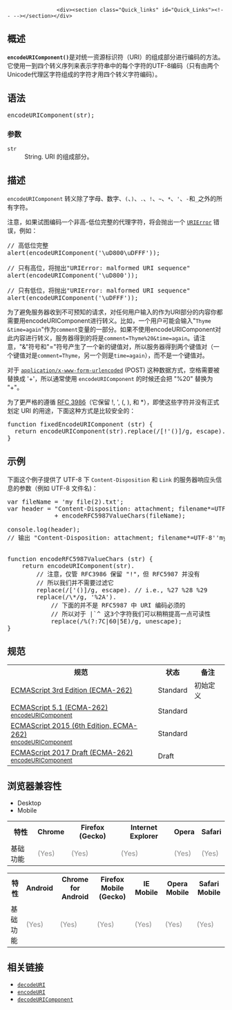
                
                  
                    <div><section class="Quick_links" id="Quick_Links"><!-- --></section></div>

<h2 id="&#x6982;&#x8FF0;">&#x6982;&#x8FF0;</h2>

<p><code><strong>encodeURIComponent()</strong></code>&#x662F;&#x5BF9;&#x7EDF;&#x4E00;&#x8D44;&#x6E90;&#x6807;&#x8BC6;&#x7B26;&#xFF08;URI&#xFF09;&#x7684;&#x7EC4;&#x6210;&#x90E8;&#x5206;&#x8FDB;&#x884C;&#x7F16;&#x7801;&#x7684;&#x65B9;&#x6CD5;&#x3002;&#x5B83;&#x4F7F;&#x7528;&#x4E00;&#x5230;&#x56DB;&#x4E2A;&#x8F6C;&#x4E49;&#x5E8F;&#x5217;&#x6765;&#x8868;&#x793A;&#x5B57;&#x7B26;&#x4E32;&#x4E2D;&#x7684;&#x6BCF;&#x4E2A;&#x5B57;&#x7B26;&#x7684;UTF-8&#x7F16;&#x7801;&#xFF08;&#x53EA;&#x6709;&#x7531;&#x4E24;&#x4E2A;Unicode&#x4EE3;&#x7406;&#x533A;&#x5B57;&#x7B26;&#x7EC4;&#x6210;&#x7684;&#x5B57;&#x7B26;&#x624D;&#x7528;&#x56DB;&#x4E2A;&#x8F6C;&#x4E49;&#x5B57;&#x7B26;&#x7F16;&#x7801;&#xFF09;&#x3002;</p>

<h2 id="&#x8BED;&#x6CD5;">&#x8BED;&#x6CD5;</h2>

<pre class="syntaxbox">encodeURIComponent(str);</pre>

<h3 id="&#x53C2;&#x6570;">&#x53C2;&#x6570;</h3>

<dl>
 <dt><code>str</code></dt>
 <dd>String. URI &#x7684;&#x7EC4;&#x6210;&#x90E8;&#x5206;&#x3002;</dd>
</dl>

<h2 id="&#x63CF;&#x8FF0;">&#x63CF;&#x8FF0;</h2>

<p><code>encodeURIComponent</code> &#x8F6C;&#x4E49;&#x9664;&#x4E86;&#x5B57;&#x6BCD;&#x3001;&#x6570;&#x5B57;&#x3001;<code>(</code>&#x3001;<code>)</code>&#x3001;<code>.</code>&#x3001;<code>!</code>&#x3001;<code>~</code>&#x3001;<code>*</code>&#x3001;<code>&apos;</code>&#x3001;<code>-</code>&#x548C;<code>_</code>&#x4E4B;&#x5916;&#x7684;&#x6240;&#x6709;&#x5B57;&#x7B26;&#x3002;</p>

<p>&#x6CE8;&#x610F;&#xFF0C;&#x5982;&#x679C;&#x8BD5;&#x56FE;&#x7F16;&#x7801;&#x4E00;&#x4E2A;&#x975E;&#x9AD8;-&#x4F4E;&#x4F4D;&#x5B8C;&#x6574;&#x7684;&#x4EE3;&#x7406;&#x5B57;&#x7B26;&#xFF0C;&#x5C06;&#x4F1A;&#x629B;&#x51FA;&#x4E00;&#x4E2A; <a title="&#x6B64;&#x9875;&#x9762;&#x4ECD;&#x672A;&#x88AB;&#x672C;&#x5730;&#x5316;, &#x671F;&#x5F85;&#x60A8;&#x7684;&#x7FFB;&#x8BD1;!" href="/zh-CN/docs/Web/JavaScript/Reference/URIError" class="new"><code>URIError</code></a> &#x9519;&#x8BEF;&#xFF0C;&#x4F8B;&#x5982;&#xFF1A;</p>

<pre class="brush: js">// &#x9AD8;&#x4F4E;&#x4F4D;&#x5B8C;&#x6574;
alert(encodeURIComponent(&apos;\uD800\uDFFF&apos;));

// &#x53EA;&#x6709;&#x9AD8;&#x4F4D;&#xFF0C;&#x5C06;&#x629B;&#x51FA;&quot;URIError: malformed URI sequence&quot;
alert(encodeURIComponent(&apos;\uD800&apos;));

// &#x53EA;&#x6709;&#x4F4E;&#x4F4D;&#xFF0C;&#x5C06;&#x629B;&#x51FA;&quot;URIError: malformed URI sequence&quot;
alert(encodeURIComponent(&apos;\uDFFF&apos;)); 
</pre>

<p>&#x4E3A;&#x4E86;&#x907F;&#x514D;&#x670D;&#x52A1;&#x5668;&#x6536;&#x5230;&#x4E0D;&#x53EF;&#x9884;&#x77E5;&#x7684;&#x8BF7;&#x6C42;&#xFF0C;&#x5BF9;&#x4EFB;&#x4F55;&#x7528;&#x6237;&#x8F93;&#x5165;&#x7684;&#x4F5C;&#x4E3A;URI&#x90E8;&#x5206;&#x7684;&#x5185;&#x5BB9;&#x4F60;&#x90FD;&#x9700;&#x8981;&#x7528;encodeURIComponent&#x8FDB;&#x884C;&#x8F6C;&#x4E49;&#x3002;&#x6BD4;&#x5982;&#xFF0C;&#x4E00;&#x4E2A;&#x7528;&#x6237;&#x53EF;&#x80FD;&#x4F1A;&#x8F93;&#x5165;&quot;<code>Thyme &amp;time=again</code>&quot;&#x4F5C;&#x4E3A;<code>comment</code>&#x53D8;&#x91CF;&#x7684;&#x4E00;&#x90E8;&#x5206;&#x3002;&#x5982;&#x679C;&#x4E0D;&#x4F7F;&#x7528;encodeURIComponent&#x5BF9;&#x6B64;&#x5185;&#x5BB9;&#x8FDB;&#x884C;&#x8F6C;&#x4E49;&#xFF0C;&#x670D;&#x52A1;&#x5668;&#x5F97;&#x5230;&#x7684;&#x5C06;&#x662F;<code>comment=Thyme%20&amp;time=again</code>&#x3002;&#x8BF7;&#x6CE8;&#x610F;&#xFF0C;&quot;&amp;&quot;&#x7B26;&#x53F7;&#x548C;&quot;=&quot;&#x7B26;&#x53F7;&#x4EA7;&#x751F;&#x4E86;&#x4E00;&#x4E2A;&#x65B0;&#x7684;&#x952E;&#x503C;&#x5BF9;&#xFF0C;&#x6240;&#x4EE5;&#x670D;&#x52A1;&#x5668;&#x5F97;&#x5230;&#x4E24;&#x4E2A;&#x952E;&#x503C;&#x5BF9;&#xFF08;&#x4E00;&#x4E2A;&#x952E;&#x503C;&#x5BF9;&#x662F;<code>comment=Thyme</code>&#xFF0C;&#x53E6;&#x4E00;&#x4E2A;&#x5219;&#x662F;<code>time=again</code>&#xFF09;&#xFF0C;&#x800C;&#x4E0D;&#x662F;&#x4E00;&#x4E2A;&#x952E;&#x503C;&#x5BF9;&#x3002;</p>

<p>&#x5BF9;&#x4E8E; <a href="http://www.whatwg.org/specs/web-apps/current-work/multipage/association-of-controls-and-forms.html#application/x-www-form-urlencoded-encoding-algorithm" class="external"><code>application/x-www-form-urlencoded</code></a> (POST) &#x8FD9;&#x79CD;&#x6570;&#x636E;&#x65B9;&#x5F0F;&#xFF0C;&#x7A7A;&#x683C;&#x9700;&#x8981;&#x88AB;&#x66FF;&#x6362;&#x6210; &apos;+&apos;&#xFF0C;&#x6240;&#x4EE5;&#x901A;&#x5E38;&#x4F7F;&#x7528; <code>encodeURIComponent</code> &#x7684;&#x65F6;&#x5019;&#x8FD8;&#x4F1A;&#x628A; &quot;%20&quot; &#x66FF;&#x6362;&#x4E3A; &quot;+&quot;&#x3002;</p>

<p>&#x4E3A;&#x4E86;&#x66F4;&#x4E25;&#x683C;&#x7684;&#x9075;&#x5FAA; <a href="http://tools.ietf.org/html/rfc3986" class="external">RFC 3986</a>&#xFF08;&#x5B83;&#x4FDD;&#x7559; !, &apos;, (, ), &#x548C; *&#xFF09;&#xFF0C;&#x5373;&#x4F7F;&#x8FD9;&#x4E9B;&#x5B57;&#x7B26;&#x5E76;&#x6CA1;&#x6709;&#x6B63;&#x5F0F;&#x5212;&#x5B9A; URI &#x7684;&#x7528;&#x9014;&#xFF0C;&#x4E0B;&#x9762;&#x8FD9;&#x79CD;&#x65B9;&#x5F0F;&#x662F;&#x6BD4;&#x8F83;&#x5B89;&#x5168;&#x7684;&#xFF1A;</p>

<pre class="brush: js">function fixedEncodeURIComponent (str) {
  return encodeURIComponent(str).replace(/[!&apos;()]/g, escape).replace(/\*/g, &quot;%2A&quot;);
}
</pre>

<h2 id="&#x793A;&#x4F8B;">&#x793A;&#x4F8B;</h2>

<p>&#x4E0B;&#x9762;&#x8FD9;&#x4E2A;&#x4F8B;&#x5B50;&#x63D0;&#x4F9B;&#x4E86; UTF-8 &#x4E0B; <code>Content-Disposition</code> &#x548C; <code>Link</code> &#x7684;&#x670D;&#x52A1;&#x5668;&#x54CD;&#x5E94;&#x5934;&#x4FE1;&#x606F;&#x7684;&#x53C2;&#x6570;&#xFF08;&#x4F8B;&#x5982; UTF-8 &#x6587;&#x4EF6;&#x540D;)&#xFF1A;</p>

<pre class="brush: js">var fileName = &apos;my file(2).txt&apos;;
var header = &quot;Content-Disposition: attachment; filename*=UTF-8&apos;&apos;&quot; 
             + encodeRFC5987ValueChars(fileName);

console.log(header); 
// &#x8F93;&#x51FA; &quot;Content-Disposition: attachment; filename*=UTF-8&apos;&apos;my%20file%282%29.txt&quot;


function encodeRFC5987ValueChars (str) {
&#xA0;&#xA0;&#xA0; return encodeURIComponent(str).
        // &#x6CE8;&#x610F;&#xFF0C;&#x4EC5;&#x7BA1; RFC3986 &#x4FDD;&#x7559; &quot;!&quot;&#xFF0C;&#x4F46; RFC5987 &#x5E76;&#x6CA1;&#x6709;
        // &#x6240;&#x4EE5;&#x6211;&#x4EEC;&#x5E76;&#x4E0D;&#x9700;&#x8981;&#x8FC7;&#x6EE4;&#x5B83;
&#xA0;&#xA0;&#xA0;&#xA0;&#xA0;&#xA0;&#xA0; replace(/[&apos;()]/g, escape). // i.e., %27 %28 %29
&#xA0;&#xA0;&#xA0;&#xA0;&#xA0;&#xA0;&#xA0; replace(/\*/g, &apos;%2A&apos;).
            // &#x4E0B;&#x9762;&#x7684;&#x5E76;&#x4E0D;&#x662F; RFC5987 &#x4E2D; URI &#x7F16;&#x7801;&#x5FC5;&#x987B;&#x7684;
            // &#x6240;&#x4EE5;&#x5BF9;&#x4E8E; |`^ &#x8FD9;3&#x4E2A;&#x5B57;&#x7B26;&#x6211;&#x4EEC;&#x53EF;&#x4EE5;&#x7A0D;&#x7A0D;&#x63D0;&#x9AD8;&#x4E00;&#x70B9;&#x53EF;&#x8BFB;&#x6027;
&#xA0;&#xA0;&#xA0;&#xA0;&#xA0;&#xA0;&#xA0;&#xA0;&#xA0;&#xA0;&#xA0; replace(/%(?:7C|60|5E)/g, unescape);
}
</pre>

<h2 id="&#x89C4;&#x8303;">&#x89C4;&#x8303;</h2>

<table class="standard-table">
 <tbody>
  <tr>
   <th scope="col">&#x89C4;&#x8303;</th>
   <th scope="col">&#x72B6;&#x6001;</th>
   <th scope="col">&#x5907;&#x6CE8;</th>
  </tr>
  <tr>
   <td><a lang="en" title="ECMAScript 3rd Edition (ECMA-262)" class="external" href="http://www.ecma-international.org/publications/files/ECMA-ST-ARCH/ECMA-262,%203rd%20edition,%20December%201999.pdf" hreflang="en">ECMAScript 3rd Edition (ECMA-262)</a></td>
   <td><span class="spec-Standard">Standard</span></td>
   <td>&#x521D;&#x59CB;&#x5B9A;&#x4E49;</td>
  </tr>
  <tr>
   <td><a lang="en" hreflang="en" href="http://www.ecma-international.org/ecma-262/5.1/#sec-15.1.3.4" class="external">ECMAScript 5.1 (ECMA-262)<br><small lang="zh-CN">encodeURIComponent</small></a></td>
   <td><span class="spec-Standard">Standard</span></td>
   <td>&#xA0;</td>
  </tr>
  <tr>
   <td><a lang="en" hreflang="en" href="http://www.ecma-international.org/ecma-262/6.0/#sec-encodeuricomponent-uricomponent" class="external">ECMAScript 2015 (6th Edition, ECMA-262)<br><small lang="zh-CN">encodeURIComponent</small></a></td>
   <td><span class="spec-Standard">Standard</span></td>
   <td>&#xA0;</td>
  </tr>
  <tr>
   <td><a lang="en" hreflang="en" href="https://tc39.github.io/ecma262/#sec-encodeuricomponent-uricomponent" class="external">ECMAScript 2017 Draft (ECMA-262)<br><small lang="zh-CN">encodeURIComponent</small></a></td>
   <td><span class="spec-Draft">Draft</span></td>
   <td>&#xA0;</td>
  </tr>
 </tbody>
</table>

<h2 id="&#x6D4F;&#x89C8;&#x5668;&#x517C;&#x5BB9;&#x6027;">&#x6D4F;&#x89C8;&#x5668;&#x517C;&#x5BB9;&#x6027;</h2>

<p></p><div class="htab"> 
    <a name="AutoCompatibilityTable" id="AutoCompatibilityTable"></a> 
    <ul> 
        <li class="selected"><a>Desktop</a></li> 
        <li><a>Mobile</a></li> 
    </ul> 
</div><p></p>

<div id="compat-desktop">
<table class="compat-table">
 <tbody>
  <tr>
   <th>&#x7279;&#x6027;</th>
   <th>Chrome</th>
   <th>Firefox (Gecko)</th>
   <th>Internet Explorer</th>
   <th>Opera</th>
   <th>Safari</th>
  </tr>
  <tr>
   <td>&#x57FA;&#x7840;&#x529F;&#x80FD;</td>
   <td><span title="Please update this with the earliest version of support." style="color: #888;">(Yes)</span></td>
   <td><span title="Please update this with the earliest version of support." style="color: #888;">(Yes)</span></td>
   <td><span title="Please update this with the earliest version of support." style="color: #888;">(Yes)</span></td>
   <td><span title="Please update this with the earliest version of support." style="color: #888;">(Yes)</span></td>
   <td><span title="Please update this with the earliest version of support." style="color: #888;">(Yes)</span></td>
  </tr>
 </tbody>
</table>
</div>

<div id="compat-mobile">
<table class="compat-table">
 <tbody>
  <tr>
   <th>&#x7279;&#x6027;</th>
   <th>Android</th>
   <th>Chrome for Android</th>
   <th>Firefox Mobile (Gecko)</th>
   <th>IE Mobile</th>
   <th>Opera Mobile</th>
   <th>Safari Mobile</th>
  </tr>
  <tr>
   <td>&#x57FA;&#x7840;&#x529F;&#x80FD;</td>
   <td><span title="Please update this with the earliest version of support." style="color: #888;">(Yes)</span></td>
   <td><span title="Please update this with the earliest version of support." style="color: #888;">(Yes)</span></td>
   <td><span title="Please update this with the earliest version of support." style="color: #888;">(Yes)</span></td>
   <td><span title="Please update this with the earliest version of support." style="color: #888;">(Yes)</span></td>
   <td><span title="Please update this with the earliest version of support." style="color: #888;">(Yes)</span></td>
   <td><span title="Please update this with the earliest version of support." style="color: #888;">(Yes)</span></td>
  </tr>
 </tbody>
</table>
</div>

<h2 id="&#x76F8;&#x5173;&#x94FE;&#x63A5;">&#x76F8;&#x5173;&#x94FE;&#x63A5;</h2>

<ul>
 <li><a title="decodeURI() &#x65B9;&#x6CD5;&#x7528;&#x4E8E;&#x89E3;&#x7801;&#x7531; encodeURI &#x65B9;&#x6CD5;&#x6216;&#x8005;&#x5176;&#x5B83;&#x7C7B;&#x4F3C;&#x65B9;&#x6CD5;&#x7F16;&#x7801;&#x7684;&#x7EDF;&#x4E00;&#x8D44;&#x6E90;&#x6807;&#x8BC6;&#x7B26;&#xFF08;URI&#xFF09;" href="/zh-CN/docs/Web/JavaScript/Reference/Global_Objects/decodeURI"><code>decodeURI</code></a></li>
 <li><a title="encodeURI() &#x662F;&#x5BF9;&#x7EDF;&#x4E00;&#x8D44;&#x6E90;&#x6807;&#x8BC6;&#x7B26;&#xFF08;URI&#xFF09;&#x8FDB;&#x884C;&#x7F16;&#x7801;&#x7684;&#x65B9;&#x6CD5;&#x3002;&#x5B83;&#x4F7F;&#x7528;1&#x5230;4&#x4E2A;&#x8F6C;&#x4E49;&#x5E8F;&#x5217;&#x6765;&#x8868;&#x793A;&#x6BCF;&#x4E2A;&#x5B57;&#x7B26;&#x7684;UTF-8&#x7F16;&#x7801;&#xFF08;&#x53EA;&#x6709;&#x7531;&#x4E24;&#x4E2A;&#x4EE3;&#x7406;&#x5B57;&#x7B26;&#x533A;&#x7EC4;&#x6210;&#x7684;&#x5B57;&#x7B26;&#x624D;&#x7528;&#x56DB;&#x4E2A;&#x8F6C;&#x4E49;&#x5B57;&#x7B26;&#x7F16;&#x7801;&#xFF09;&#x3002;" href="/zh-CN/docs/Web/JavaScript/Reference/Global_Objects/encodeURI"><code>encodeURI</code></a></li>
 <li><a title="decodeURIComponent() &#x65B9;&#x6CD5;&#x7528;&#x4E8E;&#x89E3;&#x7801;&#x7531; encodeURIComponent &#x65B9;&#x6CD5;&#x6216;&#x8005;&#x5176;&#x5B83;&#x7C7B;&#x4F3C;&#x65B9;&#x6CD5;&#x7F16;&#x7801;&#x7684;&#x90E8;&#x5206;&#x7EDF;&#x4E00;&#x8D44;&#x6E90;&#x6807;&#x8BC6;&#x7B26;&#xFF08;URI&#xFF09;&#x3002;" href="/zh-CN/docs/Web/JavaScript/Reference/Global_Objects/decodeURIComponent"><code>decodeURIComponent</code></a></li>
</ul>

<p></p>
                  
                
              